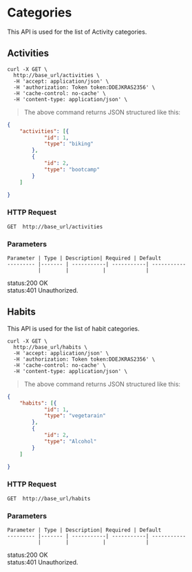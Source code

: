 # Categories

This API is used for the list of Activity categories.

## Activities

```shell
curl -X GET \
  http://base_url/activities \
  -H 'accept: application/json' \
  -H 'authorization: Token token:DDEJKRAS2356' \
  -H 'cache-control: no-cache' \
  -H 'content-type: application/json' \
```


> The above command returns JSON structured like this:

```json
{
	"activities": [{
			"id": 1,
			"type": "biking"
		},
		{
			"id": 2,
			"type": "bootcamp"
		}
	]

}

```


### HTTP Request

`GET  http://base_url/activities`


### Parameters

    Parameter | Type | Description| Required | Default
    --------- |------- | -----------| -----------| -----------
              |        |           |             |
              
<aside class="success">status:200 OK</aside>
<aside class="warning">status:401 Unauthorized.</aside>

## Habits

This API is used for the list of habit categories.


```shell
curl -X GET \
  http://base_url/habits \
  -H 'accept: application/json' \
  -H 'authorization: Token token:DDEJKRAS2356' \
  -H 'cache-control: no-cache' \
  -H 'content-type: application/json' \
```


> The above command returns JSON structured like this:

```json
{
	"habits": [{
			"id": 1,
			"type": "vegetarain"
		},
		{
			"id": 2,
			"type": "Alcohol"
		}
	]

}

```


### HTTP Request

`GET  http://base_url/habits`


### Parameters

    Parameter | Type | Description| Required | Default
    --------- |------- | -----------| -----------| -----------
              |        |           |             |

<aside class="success">status:200 OK</aside>
<aside class="warning">status:401 Unauthorized.</aside>